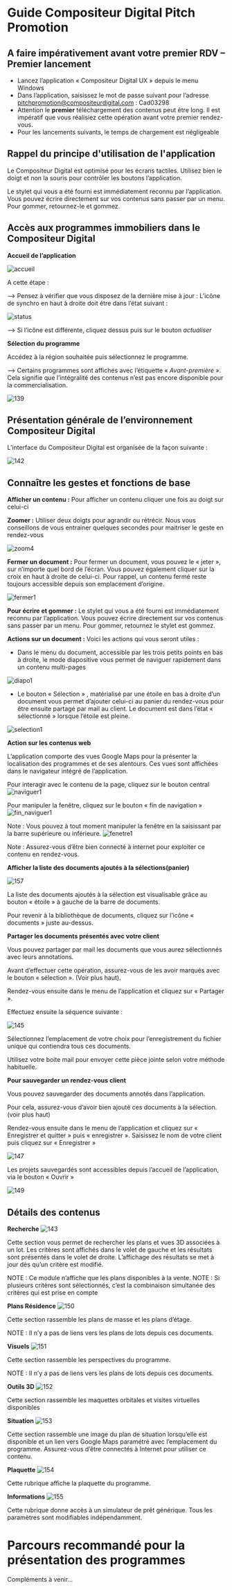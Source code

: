 # Guide Compositeur Digital Pitch Promotion #

## A faire impérativement avant votre premier RDV – Premier lancement ##
* Lancez l’application « Compositeur Digital UX » depuis le menu Windows
* Dans l’application, saisissez le mot de passe suivant pour l’adresse pitchpromotion@compositeurdigital.com : Cad03298
*	Attention le **premier** téléchargement des contenus peut être long. Il est impératif que vous réalisiez cette opération avant votre premier rendez-vous.
* Pour les lancements suivants, le temps de chargement est négligeable

## Rappel du principe d'utilisation de l'application ##

Le Compositeur Digital est optimisé pour les écrans tactiles. Utilisez bien le doigt et non la souris pour contrôler les boutons l’application. 

Le stylet qui vous a été fourni est immédiatement reconnu par l’application. Vous pouvez écrire directement sur vos contenus sans passer par un menu. Pour gommer, retournez-le et gommez. 

## Accès aux programmes immobiliers dans le Compositeur Digital ##

**Accueil de l’application**

![accueil](http://compositeurdigital.github.io/UX/fr/customer/pitchpromotion/img/138.png)

A cette étape :

--> Pensez à vérifier que vous disposez de la dernière mise à jour : L’icône de synchro en haut à droite doit être dans l’état suivant : 

![status](http://compositeurdigital.github.io/UX/fr/customer/pitchpromotion/img/status.png)

--> Si l’icône est différente, cliquez dessus puis sur le bouton *actualiser*

**Sélection du programme**

Accédez à la région souhaitée puis sélectionnez le programme. 

--> Certains programmes sont affichés avec l’étiquette « *Avant-première* ». Cela signifie que l’intégralité des contenus n’est pas encore disponible pour la commercialisation. 

![139](http://compositeurdigital.github.io/UX/fr/customer/pitchpromotion/img/139.png)

## Présentation générale de l’environnement Compositeur Digital ##

L’interface du Compositeur Digital est organisée de la façon suivante :

![142](http://compositeurdigital.github.io/UX/fr/customer/pitchpromotion/img/142.png)

## Connaître les gestes et fonctions de base ##

**Afficher un contenu :** Pour afficher un contenu cliquer une fois au doigt sur celui-ci

**Zoomer :** Utiliser deux doigts pour agrandir ou rétrécir. Nous vous conseillons de vous entrainer quelques secondes pour maitriser le geste en rendez-vous

![zoom4](http://compositeurdigital.github.io/UX/fr/customer/pitchpromotion/img/zoom4.png)

**Fermer un document :** Pour fermer un document, vous pouvez le « jeter », sur n’importe quel bord de l’écran. Vous pouvez également cliquer sur la croix en haut à droite de celui-ci. Pour rappel, un contenu fermé reste toujours accessible depuis son emplacement d’origine.

![fermer1](http://compositeurdigital.github.io/UX/fr/customer/pitchpromotion/img/fermer1.png)

**Pour écrire et gommer :** Le stylet qui vous a été fourni est immédiatement reconnu par l’application. Vous pouvez écrire directement sur vos contenus sans passer par un menu. Pour gommer, retournez le stylet est gommez. 

**Actions sur un document :** Voici les actions qui vous seront utiles :
* Dans le menu du document, accessible par les trois petits points en bas à droite, le mode diapositive vous permet de naviguer rapidement dans un contenu multi-pages

![diapo1](http://compositeurdigital.github.io/UX/fr/customer/pitchpromotion/img/diapo1.png)

* Le bouton « Sélection » , matérialisé par une étoile en bas à droite d’un document vous permet d’ajouter celui-ci au panier du rendez-vous pour être ensuite partagé par mail au client. Le document est dans l’état « sélectionné » lorsque l’étoile est pleine. 

![selection1](http://compositeurdigital.github.io/UX/fr/customer/pitchpromotion/img/selection1.png)

**Action sur les contenus web**

L’application comporte des vues Google Maps pour la présenter la localisation des programmes et de ses alentours. Ces vues sont affichées dans le navigateur intégré de l’application. 

Pour interagir avec le contenu de la page, cliquez sur le bouton central
![naviguer1](http://compositeurdigital.github.io/UX/fr/customer/pitchpromotion/img/naviguer1.png)

Pour manipuler la fenêtre, cliquez sur le bouton « fin de navigation » 
![fin_naviguer1](http://compositeurdigital.github.io/UX/fr/customer/pitchpromotion/img/fin_naviguer1.png)

Note : Vous pouvez à tout moment manipuler la fenêtre en la saisissant par la barre supérieure ou inférieure. 
![fenetre1](http://compositeurdigital.github.io/UX/fr/customer/pitchpromotion/img/fenetre1.png)

Note : Assurez-vous d’être bien connecté à internet pour exploiter ce contenu en rendez-vous. 

**Afficher la liste des documents ajoutés à la sélections(panier)**

![157](http://compositeurdigital.github.io/UX/fr/customer/pitchpromotion/img/157.png)

La liste des documents ajoutés à la sélection est visualisable grâce au bouton « étoile » à gauche de la barre de documents.

Pour revenir à la bibliothèque de documents, cliquez sur l’icône « documents » juste au-dessus. 

**Partager les documents présentés avec votre client**

Vous pouvez partager par mail les documents que vous aurez sélectionnés avec leurs annotations. 

Avant d’effectuer cette opération, assurez-vous de les avoir marqués avec le bouton « sélection ». (Voir plus haut). 

Rendez-vous ensuite dans le menu de l’application et cliquez sur « Partager ». 

Effectuez ensuite la séquence suivante : 

![145](http://compositeurdigital.github.io/UX/fr/customer/pitchpromotion/img/145.png)

Sélectionnez l’emplacement de votre choix pour l’enregistrement du fichier unique qui contiendra tous ces documents. 

Utilisez votre boite mail pour envoyer cette pièce jointe selon votre méthode habituelle. 

**Pour sauvegarder un rendez-vous client**

Vous pouvez sauvegarder des documents annotés dans l’application. 

Pour cela, assurez-vous d’avoir bien ajouté ces documents à la sélection. (voir plus haut)

Rendez-vous ensuite dans le menu de l’application et cliquez sur « Enregistrer et quitter » puis « enregistrer ». Saisissez le nom de votre client puis cliquez sur « Enregistrer »

![147](http://compositeurdigital.github.io/UX/fr/customer/pitchpromotion/img/147.png)

Les projets sauvegardés sont accessibles depuis l’accueil de l’application, via le bouton « Ouvrir »

![149](http://compositeurdigital.github.io/UX/fr/customer/pitchpromotion/img/149.png)

## Détails des contenus ## 

**Recherche**
![143](http://compositeurdigital.github.io/UX/fr/customer/pitchpromotion/img/143.png)

Cette section vous permet de rechercher les plans et vues 3D associées à un  lot. Les critères sont affichés dans le volet de gauche et les résultats sont présentés dans le volet de droite. L’affichage des résultats se met à jour dès qu’un critère est modifié. 

NOTE : Ce module n’affiche que les plans disponibles à la vente. 
NOTE : Si plusieurs critères sont sélectionnés, c’est la combinaison simultanée des critères qui est prise en compte 

**Plans Résidence**
![150](http://compositeurdigital.github.io/UX/fr/customer/pitchpromotion/img/150.png)

Cette section rassemble les plans de masse et les plans d’étage. 

NOTE : Il n’y a pas de liens vers les plans de lots depuis ces documents. 

**Visuels**
![151](http://compositeurdigital.github.io/UX/fr/customer/pitchpromotion/img/151.png)

Cette section rassemble les perspectives du programme. 

NOTE : Il n’y a pas de liens vers les plans de lots depuis ces documents. 

**Outils 3D** 
![152](http://compositeurdigital.github.io/UX/fr/customer/pitchpromotion/img/152.png)

Cette section rassemble les maquettes orbitales et visites virtuelles disponibles 

**Situation**
![153](http://compositeurdigital.github.io/UX/fr/customer/pitchpromotion/img/153.png)

Cette section rassemble une image du plan de situation lorsqu’elle est disponible et un lien vers Google Maps paramétré avec l’emplacement du programme. Assurez-vous d’être connectés à Internet pour utiliser ce contenu. 

**Plaquette**
![154](http://compositeurdigital.github.io/UX/fr/customer/pitchpromotion/img/154.png)

Cette rubrique affiche la plaquette du programme.

**Informations**
![155](http://compositeurdigital.github.io/UX/fr/customer/pitchpromotion/img/155.png)

Cette rubrique donne accès à un simulateur de prêt générique. Tous les paramètres sont modifiables indépendamment. 

# Parcours recommandé pour la présentation des programmes

Compléments à venir...

